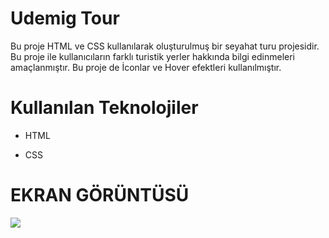 # Udemig Tour

Bu proje HTML ve CSS kullanılarak oluşturulmuş bir seyahat turu projesidir. Bu proje ile kullanıcıların farklı turistik yerler hakkında bilgi edinmeleri amaçlanmıştır. Bu proje de İconlar ve Hover efektleri kullanılmıştır.

# Kullanılan Teknolojiler

- HTML

- CSS

# EKRAN GÖRÜNTÜSÜ

<img src="udemig-tour.gif"/>
